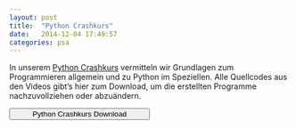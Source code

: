 ```yaml
---
layout: post
title:  "Python Crashkurs"
date:   2014-12-04 17:49:57
categories: psa
---
```

In unserem <a href="https://www.youtube.com/playlist?list=PL5bFwGzHA_6kH79dst9SCEz2j99IaDNv9">Python Crashkurs</a> vermitteln wir Grundlagen zum Programmieren allgemein und zu Python im Speziellen. Alle Quellcodes aus den Videos gibt’s hier zum Download, um die erstellten Programme nachzuvollziehen oder abzuändern.

<a href="../../../../dl/Python-Crashkurs.zip"><button class="btn" style="width:50%"><i class="fa fa-download"></i> Python Crashkurs Download</button></a>
